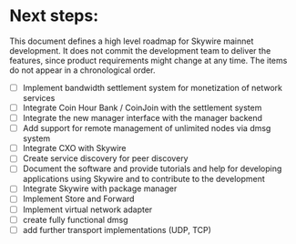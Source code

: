 # Next steps:

This document defines a high level roadmap for Skywire mainnet development. It does not commit the development team to deliver the features, since product requirements might change at any time. The items do not appear in a chronological order. 

- [ ] Implement bandwidth settlement system for monetization of network services
- [ ] Integrate Coin Hour Bank / CoinJoin with the settlement system
- [ ] Integrate the new manager interface with the manager backend
- [ ] Add support for remote management of unlimited nodes via dmsg system
- [ ] Integrate CXO with Skywire
- [ ] Create service discovery for peer discovery
- [ ] Document the software and provide tutorials and help for developing applications using Skywire and to contribute to the development
- [ ] Integrate Skywire with package manager
- [ ] Implement Store and Forward
- [ ] Implement virtual network adapter
- [ ] create fully functional dmsg
- [ ] add further transport implementations (UDP, TCP)
